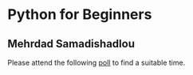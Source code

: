 # Python for Beginners
## Mehrdad Samadishadlou

Please attend the following <a href="https://www.when2meet.com/?20747825-MFjPd">poll</a> to find a suitable time.
